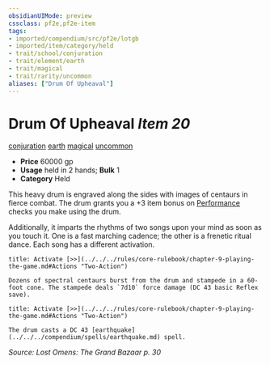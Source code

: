 ```yaml
---
obsidianUIMode: preview
cssclass: pf2e,pf2e-item
tags:
- imported/compendium/src/pf2e/lotgb
- imported/item/category/held
- trait/school/conjuration
- trait/element/earth
- trait/magical
- trait/rarity/uncommon
aliases: ["Drum Of Upheaval"]
---
```

# Drum Of Upheaval *Item 20*  
[conjuration](conjuration.md)  [earth](earth.md)  [magical](magical.md)  [uncommon](uncommon.md)  

- **Price** 60000 gp
- **Usage** held in 2 hands; **Bulk** 1
- **Category** Held

This heavy drum is engraved along the sides with images of centaurs in fierce combat. The drum grants you a +3 item bonus on [Performance](../../skills.md#Performance) checks you make using the drum.

Additionally, it imparts the rhythms of two songs upon your mind as soon as you touch it. One is a fast marching cadence; the other is a frenetic ritual dance. Each song has a different activation.

```ad-embed-ability
title: Activate [>>](../../../rules/core-rulebook/chapter-9-playing-the-game.md#Actions "Two-Action")

Dozens of spectral centaurs burst from the drum and stampede in a 60-foot cone. The stampede deals `7d10` force damage (DC 43 basic Reflex save).
```

```ad-embed-ability
title: Activate [>>](../../../rules/core-rulebook/chapter-9-playing-the-game.md#Actions "Two-Action")

The drum casts a DC 43 [earthquake](../../../compendium/spells/earthquake.md) spell.
```

*Source: Lost Omens: The Grand Bazaar p. 30*
